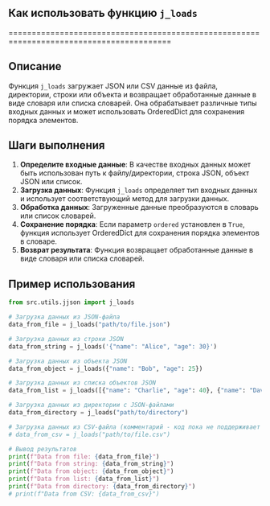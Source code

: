 ## Как использовать функцию `j_loads` 
=========================================================================================

Описание
-------------------------
Функция `j_loads` загружает JSON или CSV данные из файла, директории, строки или объекта и возвращает обработанные данные в виде словаря или списка словарей. Она обрабатывает различные типы входных данных и может использовать OrderedDict для сохранения порядка элементов.

Шаги выполнения
-------------------------
1. **Определите входные данные**: В качестве входных данных может быть использован путь к файлу/директории, строка JSON, объект JSON или список.
2. **Загрузка данных**: Функция `j_loads` определяет тип входных данных и использует соответствующий метод для загрузки данных.
3. **Обработка данных**: Загруженные данные преобразуются в словарь или список словарей.
4. **Сохранение порядка**: Если параметр `ordered` установлен в `True`, функция использует OrderedDict для сохранения порядка элементов в словаре.
5. **Возврат результата**: Функция возвращает обработанные данные в виде словаря или списка словарей.

Пример использования
-------------------------

```python
from src.utils.jjson import j_loads

# Загрузка данных из JSON-файла
data_from_file = j_loads("path/to/file.json")

# Загрузка данных из строки JSON
data_from_string = j_loads('{"name": "Alice", "age": 30}')

# Загрузка данных из объекта JSON
data_from_object = j_loads({"name": "Bob", "age": 25})

# Загрузка данных из списка объектов JSON
data_from_list = j_loads([{"name": "Charlie", "age": 40}, {"name": "David", "age": 35}])

# Загрузка данных из директории с JSON-файлами
data_from_directory = j_loads("path/to/directory")

# Загрузка данных из CSV-файла (комментарий - код пока не поддерживает CSV)
# data_from_csv = j_loads("path/to/file.csv")

# Вывод результатов
print(f"Data from file: {data_from_file}")
print(f"Data from string: {data_from_string}")
print(f"Data from object: {data_from_object}")
print(f"Data from list: {data_from_list}")
print(f"Data from directory: {data_from_directory}")
# print(f"Data from CSV: {data_from_csv}")
```
